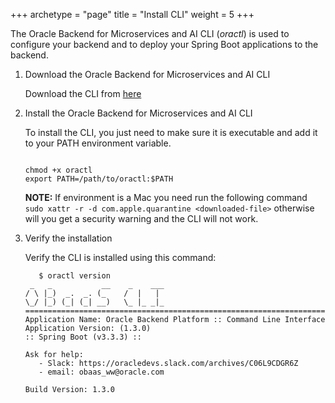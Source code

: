 +++
archetype = "page"
title = "Install CLI"
weight = 5
+++

The Oracle Backend for Microservices and AI CLI (*oractl*) is used to configure your backend and to deploy your Spring Boot applications to the backend.

1. Download the Oracle Backend for Microservices and AI CLI

   Download the CLI from [here](https://github.com/oracle/microservices-datadriven/releases/tag/OBAAS-1.2.0)

2. Install the Oracle Backend for Microservices and AI CLI

   To install the CLI, you just need to make sure it is executable and add it to your PATH environment variable.

    ```shell
    
    chmod +x oractl
    export PATH=/path/to/oractl:$PATH
    ```

    **NOTE:** If environment is a Mac you need run the following command `sudo xattr -r -d com.apple.quarantine <downloaded-file>` otherwise will you get a security warning and the CLI will not work.

3. Verify the installation

   Verify the CLI is installed using this command:

      ```shell
         $ oractl version
       _   _           __    _    ___
      / \ |_)  _.  _. (_    /  |   |
      \_/ |_) (_| (_| __)   \_ |_ _|_
      ===================================================================
      Application Name: Oracle Backend Platform :: Command Line Interface
      Application Version: (1.3.0)
      :: Spring Boot (v3.3.3) ::

      Ask for help:
         - Slack: https://oracledevs.slack.com/archives/C06L9CDGR6Z
         - email: obaas_ww@oracle.com

      Build Version: 1.3.0
      ```
